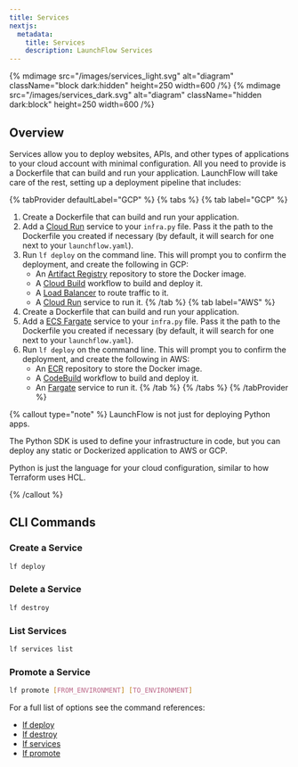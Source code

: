 ```yaml
---
title: Services
nextjs:
  metadata:
    title: Services
    description: LaunchFlow Services
---
```



{% mdimage src="/images/services_light.svg" alt="diagram" className="block dark:hidden" height=250 width=600 /%}
{% mdimage src="/images/services_dark.svg" alt="diagram" className="hidden dark:block" height=250 width=600 /%}


## Overview


Services allow you to deploy websites, APIs, and other types of applications to your cloud account with minimal configuration. All you need to provide is a Dockerfile that can build and run your application. LaunchFlow will take care of the rest, setting up a deployment pipeline that includes:

{% tabProvider defaultLabel="GCP" %}
{% tabs %}
{% tab label="GCP" %}
1. Create a Dockerfile that can build and run your application.
2. Add a [Cloud Run](/reference/gcp-services/cloud-run) service to your `infra.py` file. Pass it the path to the Dockerfile you created if necessary (by default, it will search for one next to your `launchflow.yaml`).
3. Run `lf deploy` on the command line. This will prompt you to confirm the deployment, and create the following in GCP:
    - An [Artifact Registry](https://cloud.google.com/artifact-registry) repository to store the Docker image.
    - A [Cloud Build](https://cloud.google.com/build?hl=en) workflow to build and deploy it.
    - A [Load Balancer](https://cloud.google.com/load-balancing) to route traffic to it.
    - A [Cloud Run](https://cloud.google.com/run?hl=en) service to run it.
{% /tab %}
{% tab label="AWS" %}
1. Create a Dockerfile that can build and run your application.
2. Add a [ECS Fargate](/reference/aws-services/ecs-fargate) service to your `infra.py` file. Pass it the path to the Dockerfile you created if necessary (by default, it will search for one next to your `launchflow.yaml`).
3. Run `lf deploy` on the command line. This will prompt you to confirm the deployment, and create the following in AWS:
    - An [ECR](https://aws.amazon.com/ecr/) repository to store the Docker image.
    - A [CodeBuild](https://aws.amazon.com/codebuild/) workflow to build and deploy it.
    - An [Fargate](https://docs.aws.amazon.com/AmazonECS/latest/developerguide/AWS_Fargate.html) service to run it.
{% /tab %}
{% /tabs %}
{% /tabProvider %}


{% callout type="note" %}
LaunchFlow is not just for deploying Python apps.

The Python SDK is used to define your infrastructure in code, but you can deploy any static or Dockerized application to AWS or GCP.

Python is just the language for your cloud configuration, similar to how Terraform uses HCL.

{% /callout %}


## CLI Commands

### Create a Service

```bash
lf deploy
```

### Delete a Service

```bash
lf destroy
```

### List Services

```bash
lf services list
```

### Promote a Service

```bash
lf promote [FROM_ENVIRONMENT] [TO_ENVIRONMENT]
```

For a full list of options see the command references:

- [lf deploy](/reference/cli#lf-deploy)
- [lf destroy](/reference/cli#lf-destroy)
- [lf services](reference/cli#lf-services)
- [lf promote](/reference/cli#lf-promote)
